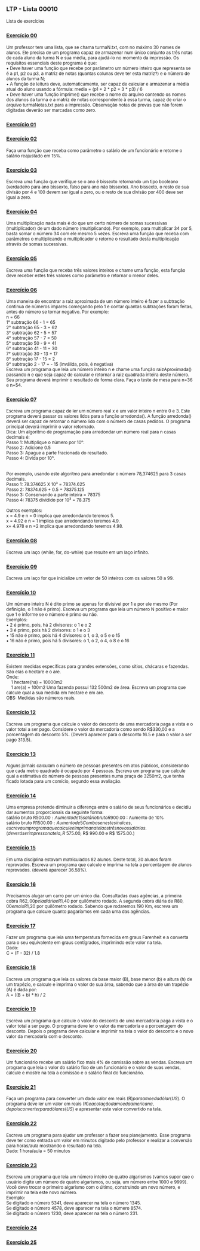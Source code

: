 ### LTP - Lista 00010
<sub>Lista de exercícios</sub>

### <sub>[Exercício 00](https://github.com/albertocerqueira/logica-tecnica-programacao/blob/master/src/br/com/logica/tecnicas/programacao/exercicios00010/Exercicio00.java "Exercício 00")</sub>
<sub>Um professor tem uma lista, que se chama turmaN.txt, com no máximo 30 nomes de alunos. Ele precisa de um programa capaz de armazenar num único conjunto as três notas de cada aluno da turma N e sua média, para ajudá-lo no momento da impressão. Os requisitos essenciais deste programa é que:  
• Deve haver uma função que recebe por parâmetro um número inteiro que representa se é a p1, p2 ou p3, a matriz de notas (quantas colunas deve ter esta matriz?) e o número de alunos da turma N;  
• A função de leitura deve, automaticamente, ser capaz de calcular e armazenar a média atual do aluno usando a fórmula: media = (p1 + 2 * p2 + 3 * p3) / 6  
• Deve haver uma função imprime() que recebe o nome do arquivo contendo os nomes dos alunos da turma e a matriz de notas correspondente à essa turma, capaz de criar o arquivo turmaNotas.txt para a impressão. Observação notas de provas que não forem digitadas deverão ser marcadas como zero.</sub>

### <sub>[Exercício 01](https://github.com/albertocerqueira/logica-tecnica-programacao/blob/master/src/br/com/logica/tecnicas/programacao/exercicios00010/Exercicio01.java "Exercício 01")</sub>  
<sub></sub>  
	 
### <sub>[Exercício 02](https://github.com/albertocerqueira/logica-tecnica-programacao/blob/master/src/br/com/logica/tecnicas/programacao/exercicios00010/Exercicio02.java "Exercício 02")</sub>  
<sub>Faça uma função que receba como parâmetro o salário de um funcionário e retorne o salário reajustado em 15%.</sub>  
	 
### <sub>[Exercício 03](https://github.com/albertocerqueira/logica-tecnica-programacao/blob/master/src/br/com/logica/tecnicas/programacao/exercicios00010/Exercicio03.java "Exercício 03")</sub>
<sub>Escreva uma função que verifique se o ano é bissexto retornando um tipo booleano (verdadeiro para ano bissexto, falso para ano não bissexto). Ano bissexto, o resto de sua divisão por 4 e 100 devem ser igual a zero, ou o resto de sua divisão por 400 deve ser igual a zero.</sub>  

### <sub>[Exercício 04](https://github.com/albertocerqueira/logica-tecnica-programacao/blob/master/src/br/com/logica/tecnicas/programacao/exercicios00010/Exercicio04.java "Exercício 04")</sub>
<sub>Uma multiplicação nada mais é do que um certo número de somas sucessivas (multiplicador) de um dado número (multiplicando). Por exemplo, para multiplicar 34 por 5, basta somar o número 34 com ele mesmo 5 vezes. Escreva uma função que receba com parâmetros o multiplicando e multiplicador e retorne o resultado desta multiplicação através de somas sucessivas.</sub>  
	 
### <sub>[Exercício 05](https://github.com/albertocerqueira/logica-tecnica-programacao/blob/master/src/br/com/logica/tecnicas/programacao/exercicios00010/Exercicio05.java "Exercício 05")</sub>
<sub>Escreva uma função que receba três valores inteiros e chame uma função, esta função deve receber estes três valores como parâmetro e retornar o menor deles.</sub>  

### <sub>[Exercício 06](https://github.com/albertocerqueira/logica-tecnica-programacao/blob/master/src/br/com/logica/tecnicas/programacao/exercicios00010/Exercicio06.java "Exercício 06")</sub>
<sub>Uma maneira de encontrar a raiz aproximada de um número inteiro é fazer a subtração continua de números impares começando pelo 1 e contar quantas subtrações foram feitas, antes do número se tornar negativo. Por exemplo:  
n = 66  
1° subtração 66 - 1  = 65  
2° subtração 65 - 3  = 62  
3° subtração 62 - 5  = 57  
4° subtração 57 - 7  = 50  
5° subtração 50 - 9  = 41  
6° subtração 41 - 11 = 30  
7° subtração 30 - 13 = 17  
8° subtração 17 - 15 = 2  
9° subtração 2  - 17 = - 15 (inválida, pois, é negativa)  
Escreva um programa que leia um número inteiro n e chame uma função raizAproximada() passando n e que seja capaz de calcular e retornar a raiz quadrada inteira deste número. Seu programa deverá imprimir o resultado de forma clara. Faça o teste de mesa para n=36 e n=54.</sub>  

### <sub>[Exercício 07](https://github.com/albertocerqueira/logica-tecnica-programacao/blob/master/src/br/com/logica/tecnicas/programacao/exercicios00010/Exercicio07.java "Exercício 07")</sub>
<sub>Escreva um programa capaz de ler um número real x e um valor inteiro n entre 0 e 3. Este programa deverá passar os valores lidos para a função arredonda(). A função arredonda() deverá ser capaz de retornar o número lido com o número de casas pedidos. O programa principal deverá imprimir o valor retornado.  
Dica: Um algoritmo de programação para arredondar um número real para n casas decimais é:  
Passo 1: Multiplique o número por 10ⁿ.  
Passo 2: Adicione 0.5  
Passo 3: Apague a parte fracionada do resultado.  
Passo 4: Divida por 10ⁿ.  
<br />  
Por exemplo, usando este algoritmo para arredondar o número 78,374625 para 3 casas decimais.  
Passo 1: 78.374625 X 10³ = 78374.625  
Passo 2: 78374.625 + 0.5 = 78375.125  
Passo 3: Conservando a parte inteira = 78375  
Passo 4: 78375 dividido por 10³ = 78.375  
<br />
Outros exemplos:  
x = 4.9 e n = 0 implica que arredondando teremos 5.  
x = 4.92 e n = 1 implica que arredondando teremos 4.9.  
x= 4.978 e n =2 implica que arredondando teremos 4.98.</sub>  

### <sub>[Exercício 08](https://github.com/albertocerqueira/logica-tecnica-programacao/blob/master/src/br/com/logica/tecnicas/programacao/exercicios00010/Exercicio08.java "Exercício 08")</sub>
<sub>Escreva um laço (while, for, do-while) que resulte em um laço infinito.</sub>  

### <sub>[Exercício 09](https://github.com/albertocerqueira/logica-tecnica-programacao/blob/master/src/br/com/logica/tecnicas/programacao/exercicios00010/Exercicio09.java "Exercício 09")</sub>
<sub>Escreva um laço for que inicialize um vetor de 50 inteiros com os valores 50 a 99.</sub>

### <sub>[Exercício 10](https://github.com/albertocerqueira/logica-tecnica-programacao/blob/master/src/br/com/logica/tecnicas/programacao/exercicios00010/Exercicio10.java "Exercício 10")</sub>
<sub>Um número inteiro N é dito primo se apenas for divisível por 1 e por ele mesmo (Por definição, o 1 não é primo). Escreva um programa que leia um número N positivo e maior que 1 e informe se o número é primo ou não.  
Exemplos:  
• 2 é primo, pois, há 2 divisores: o 1 e o 2  
• 3 é primo, pois há 2 divisores: o 1 e o 3  
• 15 não é primo, pois há 4 divisores: o 1, o 3, o 5 e o 15  
• 16 não é primo, pois há 5 divisores: o 1, o 2, o 4, o 8 e o 16</sub>

### <sub>[Exercício 11](https://github.com/albertocerqueira/logica-tecnica-programacao/blob/master/src/br/com/logica/tecnicas/programacao/exercicios00010/Exercicio11.java "Exercício 11")</sub>
<sub>Existem medidas específicas para grandes extensões, como sítios, chácaras e fazendas. São elas o hectare e o are.  
Onde:  
&nbsp;&nbsp;&nbsp;&nbsp;1 hectare(ha) = 10000m2  
&nbsp;&nbsp;&nbsp;&nbsp;1 are(a) = 100m2
Uma fazenda possui 132 500m2 de área. Escreva um programa que calcule qual a sua medida em hectare e em are.  
OBS: Medidas são números reais.</sub>

### <sub>[Exercício 12](https://github.com/albertocerqueira/logica-tecnica-programacao/blob/master/src/br/com/logica/tecnicas/programacao/exercicios00010/Exercicio12.java "Exercício 12")</sub>
<sub>Escreva um programa que calcule o valor do desconto de uma mercadoria paga a vista e o valor total a ser pago. Considere o valor da mercadoria como sendo R$330,00 e a porcentagem do desconto 5%. (Deverá aparecer para o desconto 16.5 e para o valor a ser pago 313.5).</sub>

### <sub>[Exercício 13](https://github.com/albertocerqueira/logica-tecnica-programacao/blob/master/src/br/com/logica/tecnicas/programacao/exercicios00010/Exercicio13.java "Exercício 13")</sub>
<sub>Alguns jornais calculam o número de pessoas presentes em atos públicos, considerando que cada metro quadrado é ocupado por 4 pessoas. Escreva um programa que calcule qual a estimativa do número de pessoas presentes numa praça de 3250m2, que tenha ficado lotada para um comício, segundo essa avaliação.</sub>

### <sub>[Exercício 14](https://github.com/albertocerqueira/logica-tecnica-programacao/blob/master/src/br/com/logica/tecnicas/programacao/exercicios00010/Exercicio14.java "Exercício 14")</sub>
<sub>Uma empresa pretende diminuir a diferença entre o salário de seus funcionários e decidiu dar aumentos proporcionais da seguinte forma:  
salário bruto R$500.00 : Aumento de 15%  
salário bruto R$900.00 : Aumento de 10%  
salário bruto R$1500.00: Aumento de 5%  
Com base nestes índices, escreva um programa que calcule e imprima na tela os três novos salários. (deverá ser impresso na tela, R$ 575.00, R$ 990.00 e R$ 1575.00.)</sub>

### <sub>[Exercício 15](https://github.com/albertocerqueira/logica-tecnica-programacao/blob/master/src/br/com/logica/tecnicas/programacao/exercicios00010/Exercicio15.java "Exercício 15")</sub>
<sub>Em uma disciplina estavam matriculados 82 alunos. Deste total, 30 alunos foram reprovados. Escreva um programa que calcule e imprima na tela a porcentagem de alunos reprovados. (deverá aparecer 36.58%).</sub>

### <sub>[Exercício 16](https://github.com/albertocerqueira/logica-tecnica-programacao/blob/master/src/br/com/logica/tecnicas/programacao/exercicios00010/Exercicio16.java "Exercício 16")</sub>
<sub>Precisamos alugar um carro por um único dia. Consultadas duas agências, a primeira cobra R$62,00 pela diária e R$1,40 por quilômetro rodado. A segunda cobra diária de R$80,00 e mais R$1,20 por quilômetro rodado. Sabendo que rodaremos 190 Km, escreva um programa que calcule quanto pagaríamos em cada uma das agências.</sub>

### <sub>[Exercício 17](https://github.com/albertocerqueira/logica-tecnica-programacao/blob/master/src/br/com/logica/tecnicas/programacao/exercicios00010/Exercicio17.java "Exercício 17")</sub>
<sub>Fazer um programa que leia uma temperatura fornecida em graus Farenheit e a converta para o seu equivalente em graus centígrados, imprimindo este valor na tela.  
Dado:  
C = (F - 32) / 1.8</sub>

### <sub>[Exercício 18](https://github.com/albertocerqueira/logica-tecnica-programacao/blob/master/src/br/com/logica/tecnicas/programacao/exercicios00010/Exercicio18.java "Exercício 18")</sub>
<sub>Escreva um programa que leia os valores da base maior (B), base menor (b) e altura (h) de um trapézio, e calcule e imprima o valor de sua área, sabendo que a área de um trapézio (A) é dada por:  
A = ((B + b) * h) / 2</sub>

### <sub>[Exercício 19](https://github.com/albertocerqueira/logica-tecnica-programacao/blob/master/src/br/com/logica/tecnicas/programacao/exercicios00010/Exercicio19.java "Exercício 19")</sub>
<sub>Escreva um programa que calcule o valor do desconto de uma mercadoria paga a vista e o valor total a ser pago. O programa deve ler o valor da mercadoria e a porcentagem do desconto. Depois o programa deve calcular e imprimir na tela o valor do desconto e o novo valor da mercadoria com o desconto.</sub>

### <sub>[Exercício 20](https://github.com/albertocerqueira/logica-tecnica-programacao/blob/master/src/br/com/logica/tecnicas/programacao/exercicios00010/Exercicio20.java "Exercício 20")</sub>
<sub>Um funcionário recebe um salário fixo mais 4% de comissão sobre as vendas. Escreva um programa que leia o valor do salário fixo de um funcionário e o valor de suas vendas, calcule e mostre na tela a comissão e o salário final do funcionário.</sub>

### <sub>[Exercício 21](https://github.com/albertocerqueira/logica-tecnica-programacao/blob/master/src/br/com/logica/tecnicas/programacao/exercicios00010/Exercicio21.java "Exercício 21")</sub>
<sub>Faça um programa para converter um dado valor em reais (R$) para a moeda dólar (US$). O programa deve ler um valor em reais (R$) e a cotação da moeda americana, depois converter para dólares (US$) e apresentar este valor convertido na tela.</sub>

### <sub>[Exercício 22](https://github.com/albertocerqueira/logica-tecnica-programacao/blob/master/src/br/com/logica/tecnicas/programacao/exercicios00010/Exercicio22.java "Exercício 22")</sub>
<sub>Escreva um programa para ajudar um professor a fazer seu planejamento. Esse programa deve ter como entrada um valor em minutos digitado pelo professor e realizar a conversão para horas/aula mostrando o resultado na tela.  
Dado: 1 hora/aula = 50 minutos</sub>

### <sub>[Exercício 23](https://github.com/albertocerqueira/logica-tecnica-programacao/blob/master/src/br/com/logica/tecnicas/programacao/exercicios00010/Exercicio23.java "Exercício 23")</sub>
<sub>Escreva um programa que leia um número inteiro de quatro algarismos (vamos supor que o usuário digite um número de quatro algarismos, ou seja, um número entre 1000 e 9999). Você deve trocar o primeiro algarismo com o último, construindo um novo número, e imprimir na tela este novo número.  
Exemplo:  
Se digitado o número 5341, deve aparecer na tela o número 1345.  
Se digitado o número 4578, deve aparecer na tela o número 8574.  
Se digitado o número 1230, deve aparecer na tela o número 231.</sub>

### <sub>[Exercício 24](https://github.com/albertocerqueira/logica-tecnica-programacao/blob/master/src/br/com/logica/tecnicas/programacao/exercicios00010/Exercicio24.java "Exercício 24")</sub>
<sub></sub>

### <sub>[Exercício 25](https://github.com/albertocerqueira/logica-tecnica-programacao/blob/master/src/br/com/logica/tecnicas/programacao/exercicios00010/Exercicio25.java "Exercício 25")</sub>
<sub></sub>
